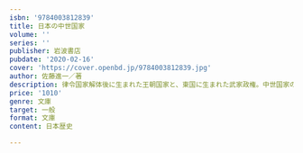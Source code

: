 ```yaml
---
isbn: '9784003812839'
title: 日本の中世国家
volume: ''
series: ''
publisher: 岩波書店
pubdate: '2020-02-16'
cover: 'https://cover.openbd.jp/9784003812839.jpg'
author: 佐藤進一／著
description: 律令国家解体後に生まれた王朝国家と、東国に生まれた武家政権。中世国家の「二つの型」の相剋を読み解く。
price: '1010'
genre: 文庫
target: 一般
format: 文庫
content: 日本歴史

---
```

